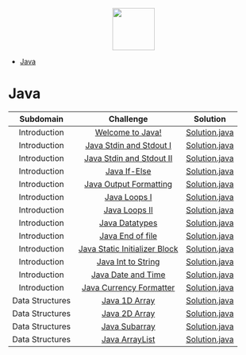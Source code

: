 <p align="center">
    <a href="https://www.hackerrank.com/felipefriserio">
        <img height=85 src="https://d3keuzeb2crhkn.cloudfront.net/hackerrank/assets/styleguide/logo_wordmark-f5c5eb61ab0a154c3ed9eda24d0b9e31.svg">
    </a>
</p>

* [Java](#java)

# Java

|  Subdomain   |                                        Challenge                                                                    |                                             Solution                                                                                                                     |
|:------------:|:-------------------------------------------------------------------------------------------------------------------:|:------------------------------------------------------------------------------------------------------------------------------------------------------------------------:|
| Introduction | [Welcome to Java!](https://www.hackerrank.com/challenges/welcome-to-java)                                           | [Solution.java](https://github.com/felipefriserio/HackerRank/blob/main/Java/Introduction/Welcome%20to%20Java!/Solution.java)                                             |
| Introduction | [Java Stdin and Stdout I](https://www.hackerrank.com/challenges/java-stdin-and-stdout-1)                            | [Solution.java](https://github.com/felipefriserio/HackerRank/blob/main/Java/Introduction/Java%20Stdin%20and%20Stdout%20I/Solution.java)                                  |
| Introduction | [Java Stdin and Stdout II](https://www.hackerrank.com/challenges/java-stdin-stdout/problem)                         | [Solution.java](https://github.com/felipefriserio/HackerRank/blob/main/Java/Introduction/Java%20Stdin%20and%20Stdout%20II/Solution.java)                                 |
| Introduction | [Java If-Else](https://www.hackerrank.com/challenges/java-if-else/problem)                                          | [Solution.java](https://github.com/felipefriserio/HackerRank/blob/main/Java/Introduction/Java%20If-Else/Solution.java)                                                   |
| Introduction | [Java Output Formatting](https://www.hackerrank.com/challenges/java-output-formatting/problem)                      | [Solution.java](https://github.com/felipefriserio/HackerRank/blob/main/Java/Introduction/Java%20Output%20Formatting/Solution.java)                                       |
| Introduction | [Java Loops I](https://www.hackerrank.com/challenges/java-loops-i/problem)                                          | [Solution.java](https://github.com/felipefriserio/HackerRank/blob/main/Java/Introduction/Java%20Loops%20I/Solution.java)                                                 |
| Introduction | [Java Loops II](https://www.hackerrank.com/challenges/java-loops/problem)                                           | [Solution.java](https://github.com/felipefriserio/HackerRank/blob/main/Java/Introduction/Java%20Loops%20II/Solution.java)                                                |
| Introduction | [Java Datatypes](https://www.hackerrank.com/challenges/java-datatypes/problem)                                      | [Solution.java](https://github.com/felipefriserio/HackerRank/blob/main/Java/Introduction/Java%20Datatypes/Solution.java)                                                 |
| Introduction | [Java End of file](https://www.hackerrank.com/challenges/java-end-of-file/problem)                                  | [Solution.java](https://github.com/felipefriserio/HackerRank/blob/main/Java/Introduction/Java%20End%20of%20file/Solution.java)                                           |
| Introduction | [Java Static Initializer Block](https://www.hackerrank.com/challenges/java-static-initializer-block/problem)        | [Solution.java](https://github.com/felipefriserio/HackerRank/blob/main/Java/Introduction/Java%20Static%20Initializer%20Block/Solution.java)                              |
| Introduction | [Java Int to String](https://www.hackerrank.com/challenges/java-int-to-string/problem)                              | [Solution.java](https://github.com/felipefriserio/HackerRank/blob/main/Java/Introduction/Java%20Int%20to%20String/Solution.java)                              |
| Introduction | [Java Date and Time](https://www.hackerrank.com/challenges/java-date-and-time/problem)                              | [Solution.java](https://github.com/felipefriserio/HackerRank/blob/main/Java/Introduction/Java%20Date%20and%20Time/Solution.java)                              |
| Introduction | [Java Currency Formatter](https://www.hackerrank.com/challenges/java-currency-formatter/problem)                    | [Solution.java](https://github.com/felipefriserio/HackerRank/blob/main/Java/Introduction/Java%20Currency%20Formatter/Solution.java)                              |
| Data Structures | [Java 1D Array](https://www.hackerrank.com/challenges/java-1d-array-introduction/problem)                        | [Solution.java](https://github.com/felipefriserio/HackerRank/blob/main/Java/Data%20Structures/Java%201D%20Array/Solution.java)                              |
| Data Structures | [Java 2D Array](https://www.hackerrank.com/challenges/java-2d-array/problem)                                     | [Solution.java](https://github.com/felipefriserio/HackerRank/blob/main/Java/Data%20Structures/Java%202D%20Array/Solution.java)                              |
| Data Structures | [Java Subarray](https://www.hackerrank.com/challenges/java-negative-subarray/problem)                            | [Solution.java](https://github.com/felipefriserio/HackerRank/blob/main/Java/Data%20Structures/Java%20Subarray/Solution.java)                              |
| Data Structures | [Java ArrayList](https://www.hackerrank.com/challenges/java-arraylist/problem)                                   | [Solution.java](https://github.com/felipefriserio/HackerRank/blob/main/Java/Data%20Structures/Java%20ArrayList/Solution.java)                              |








